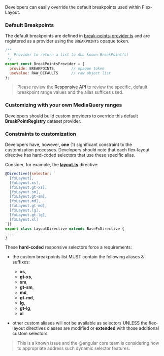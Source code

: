 Developers can easily override the default breakpoints used within Flex-Layout.

### Default Breakpoints

The default breakpoints are defined in [break-points-provider.ts](https://github.com/angular/flex-layout/blob/master/src/lib/media-query/providers/break-points-provider.ts#L15) and are registered as a provider using the `BREAKPOINTS` opaque token.

```js
/**
 *  Provider to return a list to ALL known BreakPoint(s)
 */
export const BreakPointsProvider = { 
  provide: BREAKPOINTS,       // opaque token
  useValue: RAW_DEFAULTS      // raw object list
};
```

> Please review the [Responsive API](https://github.com/angular/flex-layout/wiki/API-Overview#responsive-features) to review the specific, default breakpoint range values and the alias suffices used.

### Customizing with your own MediaQuery ranges

Developers should build custom providers to override this default **BreakPointRegistry** dataset provider.


### Constraints to customization

Developers have, however, **one** (1) significant constraint to the customization processes. Developers should note that each flex-layout directive has hard-coded selectors that use these specific alias. 

Consider, for example, the **[layout.ts](https://github.com/angular/flex-layout/blob/master/src/lib/flexbox/api/layout.ts#L34-L45)** directive:

```js
@Directive({selector: `
  [fxLayout],
  [fxLayout.xs],
  [fxLayout.gt-xs],
  [fxLayout.sm],
  [fxLayout.gt-sm],
  [fxLayout.md],
  [fxLayout.gt-md],
  [fxLayout.lg],
  [fxLayout.gt-lg],
  [fxLayout.xl]
`})
export class LayoutDirective extends BaseFxDirective { 
 ... 
}
```

These **hard-coded** responsive selectors force a requirements:

* the custom breakpoints list MUST contain the following aliases & suffixes: 
  *  **xs**, 
  *  **gt-xs**, 
  *  **sm**, 
  *  **gt-sm**, 
  *  **md**, 
  *  **gt-md**, 
  *  **lg**, 
  *  **gt-lg**, 
  *  **xl**

* other custom aliases will not be available as selectors UNLESS the flex-layout directives classes are modified or **extended** with those additional custom selectors.

> This is a known issue and the @angular core team is considering how to appropriate address such dynamic selector features.